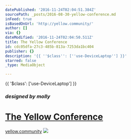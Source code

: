 ```yaml
---
datePublished: '2016-11-24T02:04:51.384Z'
sourcePath: _posts/2016-08-30-yellow-conference.md
inFeed: true
isBasedOnUrl: 'http://yellow.community/'
author: []
via: {}
dateModified: '2016-11-24T02:04:50.511Z'
title: The Yellow Conference
id: cdc05dfa-27c3-485b-813a-7253da1bc404
publisher: {}
description: '{{ ''$class'': [''use-DeviceLaptop''] }}'
starred: false
_type: MediaObject

---
```

{{ '$class': \['use-DeviceLaptop'\] }}

### _designed by molly_

# [The Yellow Conference][0]

[yellow.community][1]
![](https://the-grid-user-content.s3-us-west-2.amazonaws.com/83358f6a-2e79-4338-8b6f-0cd040c593d8.png)

[0]: http://yellow.community/ "The Yellow Conference"
[1]: http://yellow.community/ "yellow.community"